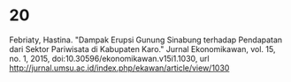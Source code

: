 # 20
Febriaty, Hastina. "Dampak Erupsi Gunung Sinabung terhadap Pendapatan dari Sektor Pariwisata di Kabupaten Karo." Jurnal Ekonomikawan, vol. 15, no. 1, 2015, doi:10.30596/ekonomikawan.v15i1.1030, url http://jurnal.umsu.ac.id/index.php/ekawan/article/view/1030
